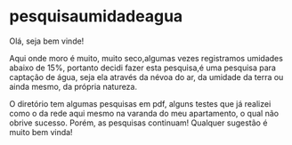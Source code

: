 # pesquisaumidadeagua
Olá, seja bem vinde!

Aqui onde moro é muito, muito seco,algumas vezes registramos umidades abaixo de 15%, portanto decidi fazer esta pesquisa,é uma pesquisa para captação de água, seja ela através da névoa do ar, da umidade da terra ou ainda mesmo, da própria natureza.

O diretório tem algumas pesquisas em pdf, alguns testes que já realizei como o da rede aqui mesmo na varanda do meu apartamento, o qual não obrive sucesso.
Porém, as pesquisas continuam! 
Qualquer sugestão é muito bem vinda! 
